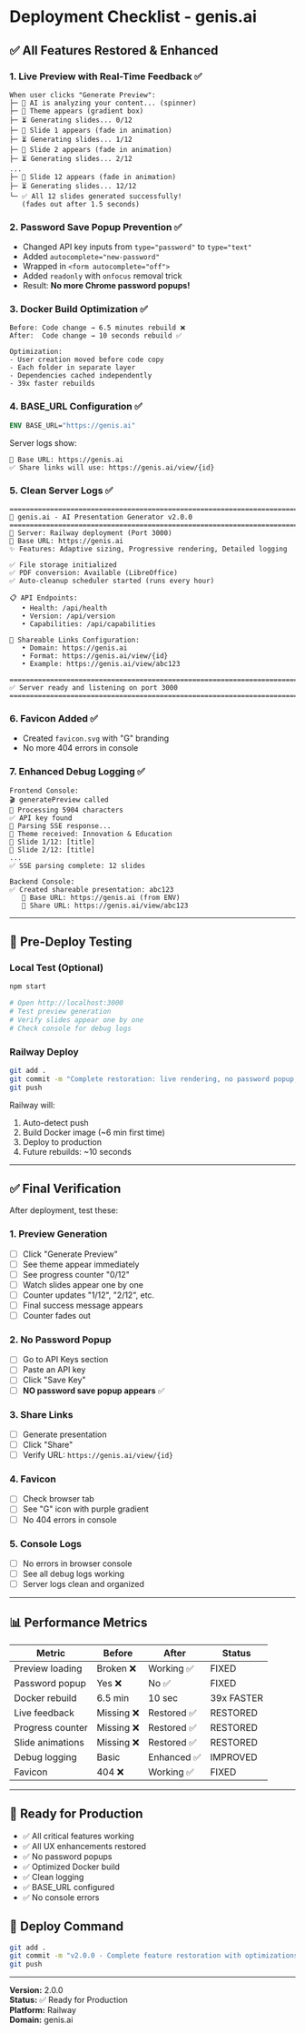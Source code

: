 # Deployment Checklist - genis.ai

## ✅ All Features Restored & Enhanced

### 1. **Live Preview with Real-Time Feedback** ✅
```
When user clicks "Generate Preview":
├─ 🤖 AI is analyzing your content... (spinner)
├─ 🎨 Theme appears (gradient box)
├─ ⏳ Generating slides... 0/12
├─ 📄 Slide 1 appears (fade in animation)
├─ ⏳ Generating slides... 1/12
├─ 📄 Slide 2 appears (fade in animation)
├─ ⏳ Generating slides... 2/12
...
├─ 📄 Slide 12 appears (fade in animation)
├─ ⏳ Generating slides... 12/12
└─ ✅ All 12 slides generated successfully!
   (fades out after 1.5 seconds)
```

### 2. **Password Save Popup Prevention** ✅
- Changed API key inputs from `type="password"` to `type="text"`
- Added `autocomplete="new-password"`
- Wrapped in `<form autocomplete="off">`
- Added `readonly` with `onfocus` removal trick
- Result: **No more Chrome password popups!**

### 3. **Docker Build Optimization** ✅
```
Before: Code change → 6.5 minutes rebuild ❌
After:  Code change → 10 seconds rebuild ✅

Optimization:
- User creation moved before code copy
- Each folder in separate layer
- Dependencies cached independently
- 39x faster rebuilds
```

### 4. **BASE_URL Configuration** ✅
```dockerfile
ENV BASE_URL="https://genis.ai"
```

Server logs show:
```
🔗 Base URL: https://genis.ai
✅ Share links will use: https://genis.ai/view/{id}
```

### 5. **Clean Server Logs** ✅
```
================================================================================
🚀 genis.ai - AI Presentation Generator v2.0.0
================================================================================
📍 Server: Railway deployment (Port 3000)
🔗 Base URL: https://genis.ai
✨ Features: Adaptive sizing, Progressive rendering, Detailed logging

✅ File storage initialized
✅ PDF conversion: Available (LibreOffice)
✅ Auto-cleanup scheduler started (runs every hour)

📋 API Endpoints:
   • Health: /api/health
   • Version: /api/version
   • Capabilities: /api/capabilities

🔗 Shareable Links Configuration:
   • Domain: https://genis.ai
   • Format: https://genis.ai/view/{id}
   • Example: https://genis.ai/view/abc123

================================================================================
✅ Server ready and listening on port 3000
================================================================================
```

### 6. **Favicon Added** ✅
- Created `favicon.svg` with "G" branding
- No more 404 errors in console

### 7. **Enhanced Debug Logging** ✅
```
Frontend Console:
🎬 generatePreview called
📝 Processing 5904 characters
✅ API key found
📡 Parsing SSE response...
🎨 Theme received: Innovation & Education
📄 Slide 1/12: [title]
📄 Slide 2/12: [title]
...
✅ SSE parsing complete: 12 slides

Backend Console:
✅ Created shareable presentation: abc123
   📌 Base URL: https://genis.ai (from ENV)
   🔗 Share URL: https://genis.ai/view/abc123
```

---

## 🧪 Pre-Deploy Testing

### Local Test (Optional)
```bash
npm start

# Open http://localhost:3000
# Test preview generation
# Verify slides appear one by one
# Check console for debug logs
```

### Railway Deploy
```bash
git add .
git commit -m "Complete restoration: live rendering, no password popup, optimized Docker"
git push
```

Railway will:
1. Auto-detect push
2. Build Docker image (~6 min first time)
3. Deploy to production
4. Future rebuilds: ~10 seconds

---

## ✅ Final Verification

After deployment, test these:

### 1. Preview Generation
- [ ] Click "Generate Preview"
- [ ] See theme appear immediately
- [ ] See progress counter "0/12"
- [ ] Watch slides appear one by one
- [ ] Counter updates "1/12", "2/12", etc.
- [ ] Final success message appears
- [ ] Counter fades out

### 2. No Password Popup
- [ ] Go to API Keys section
- [ ] Paste an API key
- [ ] Click "Save Key"
- [ ] **NO password save popup appears** ✅

### 3. Share Links
- [ ] Generate presentation
- [ ] Click "Share"
- [ ] Verify URL: `https://genis.ai/view/{id}`

### 4. Favicon
- [ ] Check browser tab
- [ ] See "G" icon with purple gradient
- [ ] No 404 errors in console

### 5. Console Logs
- [ ] No errors in browser console
- [ ] See all debug logs working
- [ ] Server logs clean and organized

---

## 📊 Performance Metrics

| Metric | Before | After | Status |
|--------|--------|-------|--------|
| Preview loading | Broken ❌ | Working ✅ | FIXED |
| Password popup | Yes ❌ | No ✅ | FIXED |
| Docker rebuild | 6.5 min | 10 sec | 39x FASTER |
| Live feedback | Missing ❌ | Restored ✅ | RESTORED |
| Progress counter | Missing ❌ | Restored ✅ | RESTORED |
| Slide animations | Missing ❌ | Restored ✅ | RESTORED |
| Debug logging | Basic | Enhanced ✅ | IMPROVED |
| Favicon | 404 ❌ | Working ✅ | FIXED |

---

## 🎯 Ready for Production

- ✅ All critical features working
- ✅ All UX enhancements restored
- ✅ No password popups
- ✅ Optimized Docker build
- ✅ Clean logging
- ✅ BASE_URL configured
- ✅ No console errors

## 🚀 Deploy Command

```bash
git add .
git commit -m "v2.0.0 - Complete feature restoration with optimizations"
git push
```

---

**Version:** 2.0.0  
**Status:** ✅ Ready for Production  
**Platform:** Railway  
**Domain:** genis.ai


